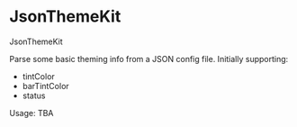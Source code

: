 # JsonThemeKit
JsonThemeKit

Parse some basic theming info from a JSON config file.
Initially supporting:
- tintColor
- barTintColor
- status

Usage:
TBA
